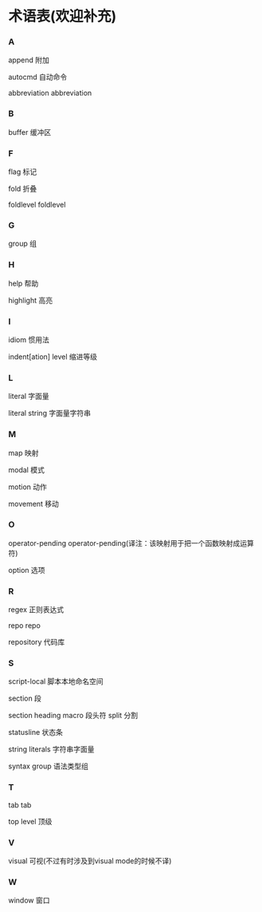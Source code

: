 术语表(欢迎补充)
=====

### A

append      附加

autocmd     自动命令

abbreviation abbreviation

### B

buffer      缓冲区

### F

flag        标记

fold        折叠

foldlevel   foldlevel

### G

group       组

### H

help        帮助

highlight   高亮

### I

idiom       惯用法

indent[ation] level 缩进等级

### L

literal     字面量

literal string 字面量字符串

### M

map         映射

modal       模式

motion      动作

movement    移动

### O

operator-pending    operator-pending(译注：该映射用于把一个函数映射成运算符)

option      选项

### R

regex       正则表达式

repo        repo

repository  代码库

### S

script-local    脚本本地命名空间

section     段

section heading macro 段头符
split       分割

statusline  状态条

string literals 字符串字面量

syntax group 语法类型组

### T

tab         tab

top level   顶级

### V

visual      可视(不过有时涉及到visual mode的时候不译)

### W

window      窗口
